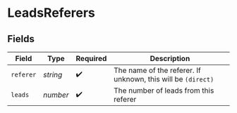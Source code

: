 # LeadsReferers


## Fields

| Field                                                        | Type                                                         | Required                                                     | Description                                                  |
| ------------------------------------------------------------ | ------------------------------------------------------------ | ------------------------------------------------------------ | ------------------------------------------------------------ |
| `referer`                                                    | *string*                                                     | :heavy_check_mark:                                           | The name of the referer. If unknown, this will be `(direct)` |
| `leads`                                                      | *number*                                                     | :heavy_check_mark:                                           | The number of leads from this referer                        |